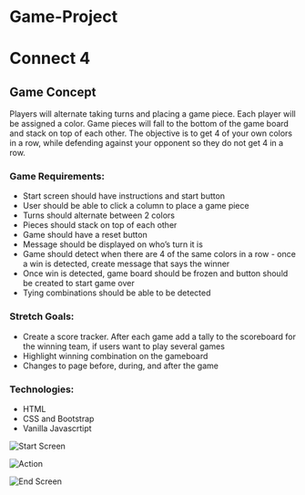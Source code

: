 # Game-Project

# Connect 4
## Game Concept
Players will alternate taking turns and placing a game piece. Each player will be assigned a color. Game pieces will fall to the bottom of the game board and stack on top of each other. The objective is to get 4 of your own colors in a row, while defending against your opponent so they do not get 4 in a row.
 
 
### Game Requirements:
- Start screen should have instructions and start button
- User should be able to click a column to place a game piece
- Turns should alternate between 2 colors
- Pieces should stack on top of each other
- Game should have a reset button
- Message should be displayed on who’s turn it is
- Game should detect when there are 4 of the same colors in a row - once a win is detected, create message that says the winner
- Once win is detected, game board should be frozen and button should be created to start game over
- Tying combinations should be able to be detected

### Stretch Goals:
- Create a score tracker. After each game add a tally to the scoreboard for the winning team, if users want to play several games
- Highlight winning combination on the gameboard
- Changes to page before, during, and after the game


### Technologies:
- HTML
- CSS and Bootstrap
- Vanilla Javascrtipt
 
 
![Start Screen](https://i.imgur.com/M4plDPd.png)
 
![Action](https://i.imgur.com/OvcTYvr.png)
 
![End Screen](https://i.imgur.com/q7uzpkD.png)
